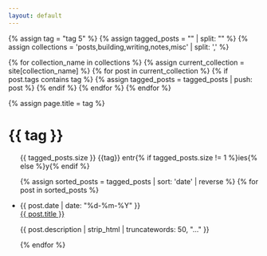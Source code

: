 ```yaml
---
layout: default
---
```


{% assign tag = "tag 5" %}
{% assign tagged_posts = "" | split: "" %}
{% assign collections = 'posts,building,writing,notes,misc' | split: ',' %}

{% for collection_name in collections %}
  {% assign current_collection = site[collection_name] %}
  {% for post in current_collection %}
    {% if post.tags contains tag %}
      {% assign tagged_posts = tagged_posts | push: post %}
    {% endif %}
  {% endfor %}
{% endfor %}


{% assign page.title = tag %}

<head>
  <title>{{ tag | downcase }} / thomasprada</title>
</head>

<h1>{{ tag }}</h1>
 
<section class="posts">

<ul class ="posts-ul">


<p>{{ tagged_posts.size }} {{tag}} entr{% if tagged_posts.size != 1 %}ies{% else %}y{% endif %}</p>

{% assign sorted_posts = tagged_posts | sort: 'date' | reverse %}
{% for post in sorted_posts %}
  <li class = "all-post-item">
    <div class="post-meta">
      <time class="all-post-time" datetime="{{ post.date | date_to_xmlschema }}">{{ post.date | date: "%d-%m-%Y" }}</time>
    </div>
    <div class="post-content">
      <a class="all-post-item-title" href="{{ post.url }}">{{ post.title }}</a>
      <p class="all-post-description">{{ post.description | strip_html | truncatewords: 50, "..." }}</p>
    </div>
  </li>
{% endfor %}

</ul>
</section>
